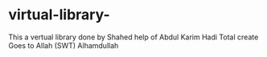 # virtual-library-
This a vertual library done by Shahed help of Abdul Karim Hadi
Total create Goes to Allah (SWT) Alhamdullah
